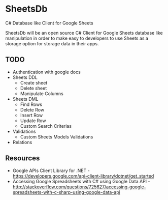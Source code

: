 SheetsDb
========

C# Database like Client for Google Sheets

SheetsDb will be an open source C# Client for Google Sheets database like manipulation in order to make easy to developers to use Sheets as a storage option for storage data in their apps.

## TODO

* Authentication with google docs
* Sheets DDL
  * Create sheet
  * Delete sheet
  * Manipulate Columns
* Sheets DML
  * Find Rows
  * Delete Row
  * Insert Row
  * Update Row
  * Custom Search Criterias
* Validations
  * Custom Sheets Models Validations
*  Relations

## Resources

* Google APIs Client Library for .NET - https://developers.google.com/api-client-library/dotnet/get_started
* Accessing Google Spreadsheets with C# using Google Data API - http://stackoverflow.com/questions/725627/accessing-google-spreadsheets-with-c-sharp-using-google-data-api
